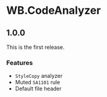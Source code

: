 # WB.CodeAnalyzer

## 1.0.0

This is the first release.

### Features

- `StyleCopy` analyzer
- Muted `SA1101` rule
- Default file header
